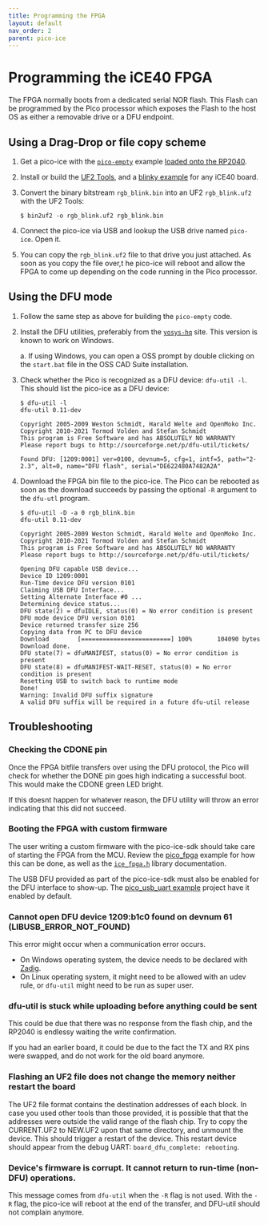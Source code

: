 ```yaml
---
title: Programming the FPGA
layout: default
nav_order: 2
parent: pico-ice
---
```


# Programming the iCE40 FPGA

The FPGA normally boots from a dedicated serial NOR flash.
This Flash can be programmed by the Pico processor which exposes the Flash to the host OS as either a removable drive or a DFU endpoint.

## Using a Drag-Drop or file copy scheme

1. Get a pico-ice with the [`pico-empty`](https://github.com/tinyvision-ai-inc/pico-ice-sdk/tree/main/example/pico-empty) example [loaded onto the RP2040](programming_the_mcu.html).

2. Install or build the [UF2 Tools](uf2_tools.html),
   and a [blinky example](https://github.com/tinyvision-ai-inc/UPduino-v3.0/blob/master/RTL/blink_led/rgb_blink.bin) for any iCE40 board.

3. Convert the binary bitstream `rgb_blink.bin` into an UF2 `rgb_blink.uf2` with the UF2 Tools:

    ```shell
    $ bin2uf2 -o rgb_blink.uf2 rgb_blink.bin
    ```

4. Connect the pico-ice via USB and lookup the USB drive named `pico-ice`. Open it.

5. You can copy the `rgb_blink.uf2` file to that drive you just attached.
   As soon as you copy the file over,t he pico-ice will reboot and allow the FPGA to come up depending on the code running in the Pico processor.

## Using the DFU mode

1. Follow the same step as above for building the `pico-empty` code.

2. Install the DFU utilities, preferably from the [`yosys-hq`](https://www.yosyshq.com/tabby-cad-datasheet) site. This version is known to work on Windows.

    a. If using Windows, you can open a OSS prompt by double clicking on the `start.bat` file in the OSS CAD Suite installation.

3. Check whether the Pico is recognized as a DFU device: `dfu-util -l`.
   This should list the pico-ice as a DFU device:

    ```shell
    $ dfu-util -l
    dfu-util 0.11-dev

    Copyright 2005-2009 Weston Schmidt, Harald Welte and OpenMoko Inc.
    Copyright 2010-2021 Tormod Volden and Stefan Schmidt
    This program is Free Software and has ABSOLUTELY NO WARRANTY
    Please report bugs to http://sourceforge.net/p/dfu-util/tickets/

    Found DFU: [1209:0001] ver=0100, devnum=5, cfg=1, intf=5, path="2-2.3", alt=0, name="DFU flash", serial="DE622480A7482A2A"
    ```

4. Download the FPGA bin file to the pico-ice.
   The Pico can be rebooted as soon as the download succeeds by passing the optional `-R` argument to the `dfu-utl` program.

    ```shell
    $ dfu-util -D -a 0 rgb_blink.bin
    dfu-util 0.11-dev

    Copyright 2005-2009 Weston Schmidt, Harald Welte and OpenMoko Inc.
    Copyright 2010-2021 Tormod Volden and Stefan Schmidt
    This program is Free Software and has ABSOLUTELY NO WARRANTY
    Please report bugs to http://sourceforge.net/p/dfu-util/tickets/

    Opening DFU capable USB device...
    Device ID 1209:0001
    Run-Time device DFU version 0101
    Claiming USB DFU Interface...
    Setting Alternate Interface #0 ...
    Determining device status...
    DFU state(2) = dfuIDLE, status(0) = No error condition is present
    DFU mode device DFU version 0101
    Device returned transfer size 256
    Copying data from PC to DFU device
    Download        [=========================] 100%       104090 bytes
    Download done.
    DFU state(7) = dfuMANIFEST, status(0) = No error condition is present
    DFU state(8) = dfuMANIFEST-WAIT-RESET, status(0) = No error condition is present
    Resetting USB to switch back to runtime mode
    Done!
    Warning: Invalid DFU suffix signature
    A valid DFU suffix will be required in a future dfu-util release
    ```

## Troubleshooting

### Checking the CDONE pin

Once the FPGA bitfile transfers over using the DFU protocol,
the Pico will check for whether the DONE pin goes high indicating a successful boot.
This would make the CDONE green LED bright.

If this doesnt happen for whatever reason,
the DFU utility will throw an error indicating that this did not succeed.

### Booting the FPGA with custom firmware

The user writing a custom firmware with the pico-ice-sdk should take care of starting the FPGA from the MCU.
Review the [pico_fpga](https://github.com/tinyvision-ai-inc/pico-ice-sdk/tree/main/examples/pico_fpga) example
for how this can be done, as well as the [`ice_fpga.h`](ice_fpga.html) library documentation.

The USB DFU provided as part of the pico-ice-sdk must also be enabled for the DFU interface to show-up.
The [pico_usb_uart example](https://github.com/tinyvision-ai-inc/pico-ice-sdk/tree/main/examples/pico_usb_uart) project have it enabled by default.

### Cannot open DFU device 1209:b1c0 found on devnum 61 (LIBUSB_ERROR_NOT_FOUND)

This error might occur when a communication error occurs.

- On Windows operating system, the device needs to be declared with [Zadig](https://zadig.akeo.ie/).
- On Linux operating system, it might need to be allowed with an udev rule,
  or `dfu-util` might need to be run as super user.

### dfu-util is stuck while uploading before anything could be sent

This could be due that there was no response from the flash chip, and the RP2040 is endlessy waiting the write confirmation.

If you had an earlier board, it could be due to the fact the TX and RX pins were swapped, and do not work for the old board anymore.

### Flashing an UF2 file does not change the memory neither restart the board

The UF2 file format contains the destination addresses of each block.
In case you used other tools than those provided,
it is possible that that the addresses were outside the valid range of the flash chip.
Try to copy the CURRENT.UF2 to NEW.UF2 upon that same directory, and unmount the device.
This should trigger a restart of the device.
This restart device should appear from the debug UART: `board_dfu_complete: rebooting`.

### Device's firmware is corrupt. It cannot return to run-time (non-DFU) operations.

This message comes from `dfu-util` when the `-R` flag is not used.
With the `-R` flag, the pico-ice will reboot at the end of the transfer,
and DFU-util should not complain anymore.
